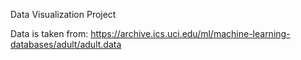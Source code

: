 Data Visualization Project 

Data is taken from: https://archive.ics.uci.edu/ml/machine-learning-databases/adult/adult.data

